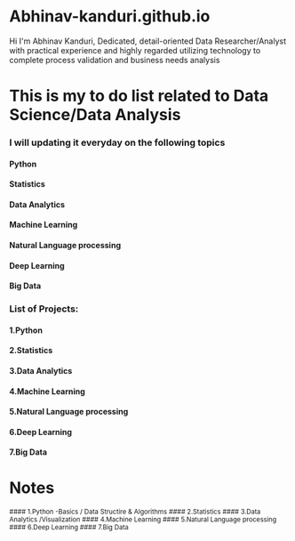 # Abhinav-kanduri.github.io

Hi I'm Abhinav Kanduri, Dedicated, detail-oriented Data Researcher/Analyst with practical experience and highly regarded utilizing technology to complete process validation and business needs analysis


# This is my to do list related to Data Science/Data Analysis 
### I will updating it everyday on the following topics

#### Python
#### Statistics
#### Data Analytics
#### Machine Learning
#### Natural Language processing
#### Deep Learning
#### Big Data



### List of Projects:

#### 1.Python
#### 2.Statistics
#### 3.Data Analytics
#### 4.Machine Learning
#### 5.Natural Language processing
#### 6.Deep Learning
#### 7.Big Data


# Notes
<sub>
    #### 1.Python -Basics / Data Structire & Algorithms
    #### 2.Statistics 
    #### 3.Data Analytics /Visualization 
    #### 4.Machine Learning
    #### 5.Natural Language processing
    #### 6.Deep Learning
    #### 7.Big Data
</sub>
